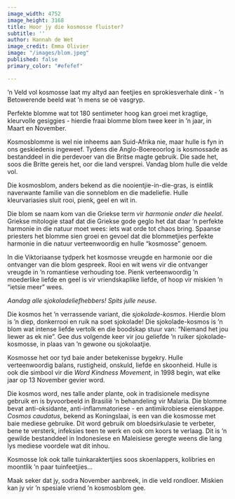 ```yaml
---
image_width: 4752
image_height: 3168
title: Hoor jy die kosmosse fluister?
subtitle: ''
author: Hannah de Wet
image_credit: Emma Olivier
image: "/images/blom.jpeg"
published: false
primary_color: "#efefef"

---
```

’n Veld vol kosmosse laat my altyd aan feetjies en sprokiesverhale dink - ’n Betowerende beeld wat ’n mens se oë vasgryp.

Perfekte blomme wat tot 180 sentimeter hoog kan groei met kragtige, kleurvolle gesiggies - hierdie fraai blomme blom twee keer in ’n jaar, in Maart en November.

Kosmosblomme is wel nie inheems aan Suid-Afrika nie, maar hulle is fyn in ons geskiedenis ingeweef. Tydens die Anglo-Boereoorlog is kosmossade as bestanddeel in die perdevoer van die Britse magte gebruik. Die sade het, soos die Britte gereis het, oor die land versprei. Vandag blom hulle die velde vol.

Die kosmosblom, anders bekend as die nooientjie-in-die-gras, is eintlik naverwante familie van die sonneblom en die madeliefie. Hulle kleurvariasies sluit rooi, pienk, geel en wit in.

Die blom se naam kom van die Griekse term vir _harmonie onder die heelal_. Griekse mitologie staaf dat die Griekse gode geglo het dat daar ’n perfekte harmonie in die natuur moet wees: iets wat orde tot chaos bring. Spaanse priesters het blomme sien groei en gevoel dat die blommetjies perfekte harmonie in die natuur verteenwoordig en hulle “kosmosse” genoem.

In die Viktoriaanse tydperk het kosmosse vreugde en harmonie oor die ontvanger van die blom gespreek. Rooi en wit wens vir die ontvanger vreugde in ’n romantiese verhouding toe. Pienk verteenwoordig ’n moederlike liefde en geel is vir vriendskaplike liefde, of hoop vir miskien ’n “ietsie meer” wees.

_Aandag alle sjokoladeliefhebbers! Spits julle neuse._

Die kosmos het ’n verrassende variant, die _sjokolade-kosmos_. Hierdie blom is ’n diep, donkerrooi en ruik na soet sjokolade! Die sjokolade-kosmos is ’n blom wat intense liefde vertolk en die boodskap stuur van: “Niemand het jou liewer as ek nie”. Gee dus volgende keer vir jou geliefde ’n ruiker sjokolade-kosmosse, in plaas van ’n gewone ou sjokolaatjie.

Kosmosse het oor tyd baie ander betekenisse bygekry. Hulle verteenwoordig balans, rustigheid, onskuld, liefde en skoonheid. Hulle is ook die simbool vir die _Word Kindness Movement_, in 1998 begin, wat elke jaar op 13 November gevier word.

Die kosmos word, nes talle ander plante, ook in tradisionele medisyne gebruik en is byvoorbeeld in Brasilië ’n behandeling vir Malaria. Die blomme bevat anti-oksidante, anti-inflammatoriese - en antimikrobiese eienskappe. _Cosmos caudatus_, bekend as Koningslaai, is een van die kosmosse met baie mediese gebruike. Dit word gebruik om bloedsirkulasie te verbeter, bene te versterk, infeksies teen te werk en ook om koors te verlaag. Dit is ’n gewilde bestanddeel in Indonesiese en Maleisiese geregte weens die lang lys mediese voordele wat dit inhou.

Kosmosse lok ook talle tuinkaraktertjies soos skoenlappers, kolibries en moontlik ’n paar tuinfeetjies…

Maak seker dat jy, sodra November aanbreek, in die veld rondloer. Miskien kan jy vir ’n spesiale vriend ’n kosmosblom gee.